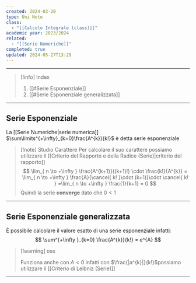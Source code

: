 ```yaml
---
created: 2024-03-20
type: Uni Note
class:
  - "[[Calcolo Integrale (class)]]"
academic year: 2023/2024
related:
  - "[[Serie Numeriche]]"
completed: true
updated: 2024-05-27T13:29
---
```

---

>[!info] Index
>1. [[#Serie Esponenziale]]
>2. [[#Serie Esponenziale generalizzata]]

---
## Serie Esponenziale

La [[Serie Numeriche|serie numerica]] $\sum\limits^{+\infty}_{k=0}\frac{A^{k}}{k!}$ è detta serie esponenziale

>[!note] Studio Carattere
>Per calcolare il suo carattere possiamo utilizzare il [[Criterio del Rapporto e della Radice (Serie)|criterio del rapporto]]
>$$
>\lim_{ n \to +\infty } \frac{A^{k+1}}{(k+1)!} \cdot \frac{k!}{A^{k}} = \lim_{ n \to +\infty } \frac{A}{\cancel{ k! }\cdot (k+1)}\cdot \cancel{ k! } =\lim_{ n \to +\infty } \frac{1}{k+1} = 0
>$$
>Quindi la serie **converge** dato che $0<1$

---
## Serie Esponenziale generalizzata
È possibile calcolare il valore esatto di una serie esponenziale infatti:
$$
\sum^{+\infty }_{k=0} \frac{A^{k}}{k!} = e^{A}
$$

 >[!warning] oss
 >
>Funziona anche con $A<0$ infatti con $\frac{|a^{k}|}{k!}$​ possiamo utilizzare il [[Criterio di Leibniz (Serie)]]

---